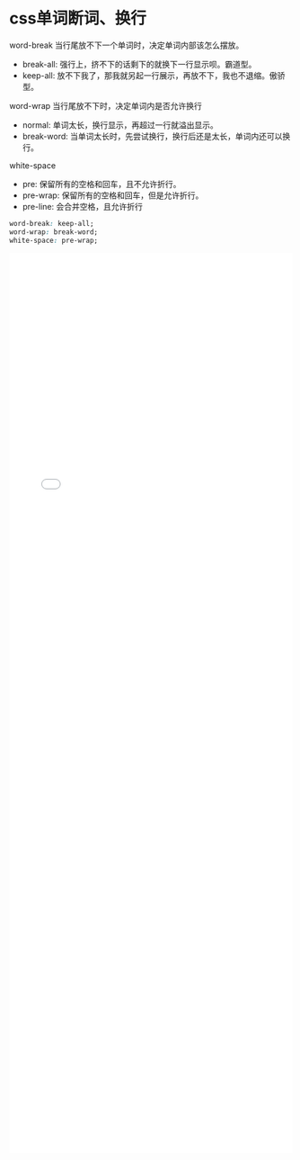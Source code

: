 # css单词断词、换行

word-break 当行尾放不下一个单词时，决定单词内部该怎么摆放。 
* break-all: 强行上，挤不下的话剩下的就换下一行显示呗。霸道型。 
* keep-all: 放不下我了，那我就另起一行展示，再放不下，我也不退缩。傲骄型。

word-wrap 当行尾放不下时，决定单词内是否允许换行 
* normal: 单词太长，换行显示，再超过一行就溢出显示。 
* break-word: 当单词太长时，先尝试换行，换行后还是太长，单词内还可以换行。

white-space
* pre: 保留所有的空格和回车，且不允许折行。 
* pre-wrap: 保留所有的空格和回车，但是允许折行。 
* pre-line: 会合并空格，且允许折行

```css 
word-break: keep-all;
word-wrap: break-word;
white-space: pre-wrap;
```

<iframe width="100%" height="1600" src="//jsrun.net/tMpKp/embedded/all/light/" allowfullscreen="allowfullscreen" frameborder="0"></iframe>